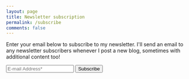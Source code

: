 ```yaml
---
layout: page
title: Newsletter subscription
permalink: /subscribe
comments: false
---
```


<p>Enter your email below to subscribe to my newsletter. I'll send an email to any newsletter subscribers whenever I post a new blog, sometimes with additional content too!</p>

<form id="subscribe-form" action="https://formspree.io/f/mblkpglk" method="POST" novalidate target="_self">
  <input class="form-control mb-2" type="email" name="_replyto" placeholder="E-mail Address*" required>
  <input type="hidden" name="form_type" value="subscribe">
  <input class="btn btn-dark" type="submit" value="Subscribe">
</form>
<div id="subscribe-thankyou" style="display:none;">
  <p>Thank you for subscribing! You'll hear from me soon.</p>
</div>
<script>
document.addEventListener('DOMContentLoaded', function() {
  var form = document.getElementById('subscribe-form');
  var thankyou = document.getElementById('subscribe-thankyou');
  if(form) {
    form.addEventListener('submit', function(e) {
      e.preventDefault();
      var data = new FormData(form);
      fetch(form.action, {
        method: 'POST',
        body: data,
        headers: { 'Accept': 'application/json' }
      }).then(function(response) {
        if (response.ok) {
          form.style.display = 'none';
          thankyou.style.display = 'block';
        } else {
          alert('There was a problem. Please try again later.');
        }
      }).catch(function() {
        alert('There was a problem. Please try again later.');
      });
      return false; // Extra insurance to prevent default
    }, false);
  }
});
</script>